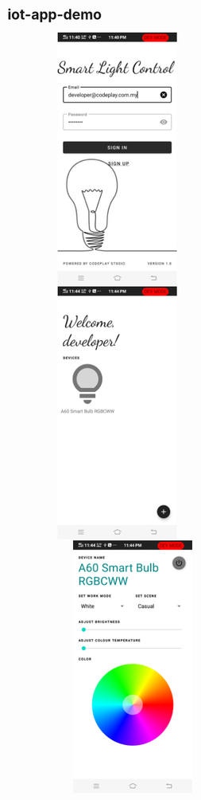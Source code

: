 # iot-app-demo

<p align="center">
  <img src="doc/LoginScreen.png" title="Login screen" width="240" height="507">
  &nbsp; &nbsp; &nbsp; &nbsp; &nbsp; &nbsp; &nbsp; &nbsp;
  <img src="doc/HomeScreen.png" title="Home screen" width="240" height="507">
  &nbsp; &nbsp; &nbsp; &nbsp; &nbsp; &nbsp; &nbsp; &nbsp;
  <img src="doc/ControlScreen.png" title="Control screen" width="240" height="507">
</p>
